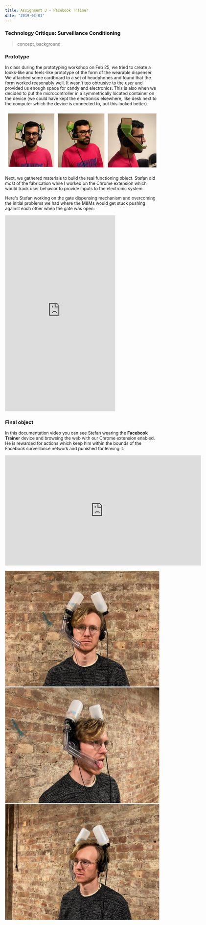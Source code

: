 ```yaml
---
title: Assignment 3 - Facebook Trainer
date: "2019-03-03"
---
```


### Technology Critique: Surveillance Conditioning

> concept, background

### Prototype

In class during the prototyping workshop on Feb 25, we tried to create a looks-like and feels-like prototype of the form of the wearable dispenser. We attached some cardboard to a set of headphones and found that the form worked reasonably well. It wasn't too obtrusive to the user and provided us enough space for candy and electronics. This is also when we decided to put the microcontroller in a symmetrically located container on the device (we could have kept the electronics elsewhere, like desk next to the computer which the device is connected to, but this looked better).

![cardboard-prototype](assignment-3-prototype.jpg)

Next, we gathered materials to build the real functioning object. Stefan did most of the fabrication while I worked on the Chrome extension which would track user behavior to provide inputs to the electronic system.

Here's Stefan working on the gate dispensing mechanism and overcoming the initial problems we had where the M&Ms would get stuck pushing against each other when the gate was open:

<iframe src="https://player.vimeo.com/video/321322867?loop=1&title=0&byline=0&portrait=0" width="360" height="640" frameborder="0" webkitallowfullscreen mozallowfullscreen allowfullscreen></iframe>

### Final object

In this documentation video you can see Stefan wearing the __Facebook Trainer__ device and browsing the web with our Chrome extension enabled. He is rewarded for actions which keep him within the bounds of the Facebook surveillance network and punished for leaving it.

<iframe src="https://player.vimeo.com/video/321148854?loop=1&title=0&byline=0&portrait=0" width="640" height="360" frameborder="0" webkitallowfullscreen mozallowfullscreen allowfullscreen></iframe>

![d](assignment-3-d.jpeg)
![e](assignment-3-e.jpeg)
![f](assignment-3-f.jpeg)
